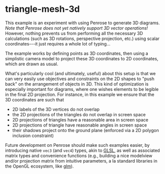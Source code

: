 # triangle-mesh-3d

This example is an experiment with using Penrose to generate 3D diagrams. _Note that Penrose does not yet natively support 3D vector operations!_ However, nothing prevents us from performing all the necessary 3D calculations (such as 3D rotations, perspective projection, etc.) using scalar coordinates---it just requires a whole lot of typing...

The example works by defining points as 3D coordinates, then using a simplistic camera model to project these 3D coordinates to 2D coordinates, which are drawn as usual.

What's particularly cool (and ultimately, useful) about this setup is that we can very easily use objectives and constraints on the 2D shapes to "push back" on the arrangement of objects in 3D. This kind of optimization is especially important for diagrams, where one wishes elements to be legible in the final 2D projection. For instance, in this example we ensure that the 3D coordinates are such that

- 2D labels of the 3D vertices do not overlap
- the 2D projections of the triangles do not overlap in screen space
- 2D projections of triangles have a reasonable area in screen space
- 2D projections of triangle have reasonable angles in screen space
- their shadows project onto the ground plane (enforced via a 2D polygon inclusion constraint)

Future development on Penrose should make such examples easier, by introducing native `vec3` (and `vec4`) types, akin to [GLSL](https://en.wikipedia.org/wiki/OpenGL_Shading_Language), as well as associated matrix types and convenience functions (e.g., building a nice modelview and/or projection matrix from intuitive parameters, a la standard libraries in the OpenGL ecosystem, like [glm](https://github.com/g-truc/glm)).
